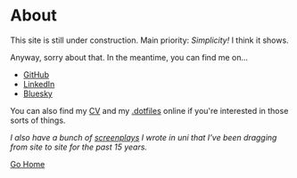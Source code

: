 # About

This site is still under construction. Main priority: _Simplicity!_ I think it shows.

Anyway, sorry about that. In the meantime, you can find me on...

- [GitHub](https://github.com/thombruce)
- [LinkedIn](https://www.linkedin.com/in/thombruce)
- [Bluesky](https://bsky.app/profile/thombruce.com)

You can also find my [CV](https://github.com/thombruce/cv/releases/latest/download/Thom-Bruce_CV.pdf) and my [.dotfiles](https://github.com/thombruce/.dotfiles) online if you're interested in those sorts of things.

_I also have a bunch of [screenplays](/screenplays) I wrote in uni that I've been dragging from site to site for the past 15 years._

[Go Home](/)
